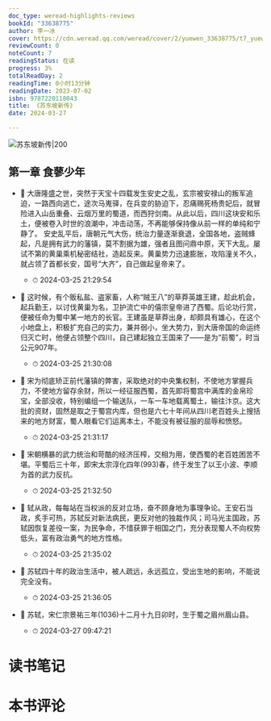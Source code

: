 ```yaml
---
doc_type: weread-highlights-reviews
bookId: "33638775"
author: 李一冰
cover: https://cdn.weread.qq.com/weread/cover/2/yuewen_33638775/t7_yuewen_336387751685962456.jpg
reviewCount: 0
noteCount: 7
readingStatus: 在读
progress: 3%
totalReadDay: 2
readingTime: 0小时13分钟
readingDate: 2023-07-02
isbn: 9787220118043
title: 《苏东坡新传》
date: 2024-03-27

---
```


![ 苏东坡新传|200](https://cdn.weread.qq.com/weread/cover/2/yuewen_33638775/t7_yuewen_336387751685962456.jpg)


## 第一章 食蓼少年


- 📌 大唐隆盛之世，突然于天宝十四载发生安史之乱，玄宗被安禄山的叛军追迫，一路西向逃亡，途次马嵬驿，在兵变的胁迫下，忍痛赐死杨贵妃后，就冒险进入山岳重叠、云烟万里的蜀道，而西狩剑南。从此以后，四川这块安和乐土，便被卷入时世的浪潮中，冲击动荡，不再能够保持像从前一样的单纯和宁静了。
安史乱平后，唐朝元气大伤，统治力量逐渐衰退，全国各地，盗贼蜂起，凡是拥有武力的藩镇，莫不割据为雄，强者且图问鼎中原，天下大乱。屡试不第的黄巢乘机秘密结社，造起反来。黄巢势力迅速膨胀，攻陷潼关不久，就占领了首都长安，国号“大齐”，自己做起皇帝来了。 
    - ⏱ 2024-03-25 21:29:54 

- 📌 这时候，有个贩私盐、盗家畜，人称“贼王八”的草莽英雄王建，趁此机会，起兵勤王，以讨伐黄巢为名，卫护流亡中的僖宗皇帝进了西蜀。后论功行赏，便被任命为蜀中某一地方的长官。王建虽是草莽出身，却颇具有雄心，在这个小地盘上，积极扩充自己的实力，兼并弱小，坐大势力，到大唐帝国的命运终归灭亡时，他便占领整个四川，自己建起独立王国来了——是为“前蜀”，时当公元907年。 
    - ⏱ 2024-03-25 21:30:08 

- 📌 宋为彻底矫正前代藩镇的弊害，采取绝对的中央集权制，不使地方掌握兵力，不使地方留存余财，所以一经征服西蜀，首先即将蜀宫中满库的金帛珍宝，全部没收，特别编组一个输送队，一车一车地载离蜀土，输往汴京。这大批的资财，固然是取之于蜀宫内库，但也是六七十年间从四川老百姓头上搜括来的地方财富，蜀人眼看它们运离本土，不能没有被征服的屈辱和愤怒。 
    - ⏱ 2024-03-25 21:31:17 

- 📌 宋朝横暴的武力统治和苛酷的经济压榨，交相为用，使西蜀的老百姓困苦不堪。平蜀后三十年，即宋太宗淳化四年(993)春，终于发生了以王小波、李顺为首的武力反抗。 
    - ⏱ 2024-03-25 21:32:50 

- 📌 轼从政，每每站在当权派的反对立场，奋不顾身地为事理争论。王安石当政，炙手可热，苏轼反对新法病民，更反对他的独裁作风；司马光主国政，苏轼因恢复差役一案，为民争命，不惜获罪于相国之门，充分表现蜀人不向权势低头，富有政治勇气的地方性格。 
    - ⏱ 2024-03-25 21:35:02 

- 📌 苏轼四十年的政治生活中，被人疏远，永远孤立，受出生地的影响，不能说完全没有。 
    - ⏱ 2024-03-25 21:36:05 

- 📌 苏轼，宋仁宗景祐三年(1036)十二月十九日卯时，生于蜀之眉州眉山县。 
    - ⏱ 2024-03-27 09:47:21 

# 读书笔记


# 本书评论
